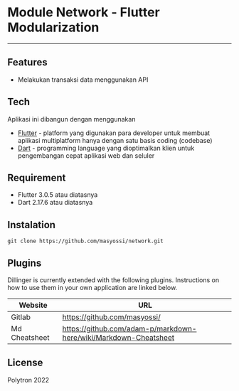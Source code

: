 <!-- 
This README describes the package. If you publish this package to pub.dev,
this README's contents appear on the landing page for your package.

For information about how to write a good package README, see the guide for
[writing package pages](https://dart.dev/guides/libraries/writing-package-pages). 

For general information about developing packages, see the Dart guide for
[creating packages](https://dart.dev/guides/libraries/create-library-packages)
and the Flutter guide for
[developing packages and plugins](https://flutter.dev/developing-packages). 
-->

# Module Network - Flutter Modularization
---

## Features

- Melakukan transaksi data menggunakan API

## Tech

Aplikasi ini dibangun dengan menggunakan
- [Flutter](https://flutter.dev/) - platform yang digunakan para developer untuk membuat aplikasi multiplatform hanya dengan satu basis coding (codebase)
- [Dart](https://dart.dev/) - programming language yang dioptimalkan klien untuk pengembangan cepat aplikasi web dan seluler

## Requirement
- Flutter 3.0.5 atau diatasnya
- Dart 2.17.6 atau diatasnya

## Instalation
```
git clone https://github.com/masyossi/network.git
```


## Plugins

Dillinger is currently extended with the following plugins.
Instructions on how to use them in your own application are linked below.

| Website | URL |
| ------ | ------ |
| Gitlab | https://github.com/masyossi/ |
| Md Cheatsheet| https://github.com/adam-p/markdown-here/wiki/Markdown-Cheatsheet |

## License
Polytron 2022
